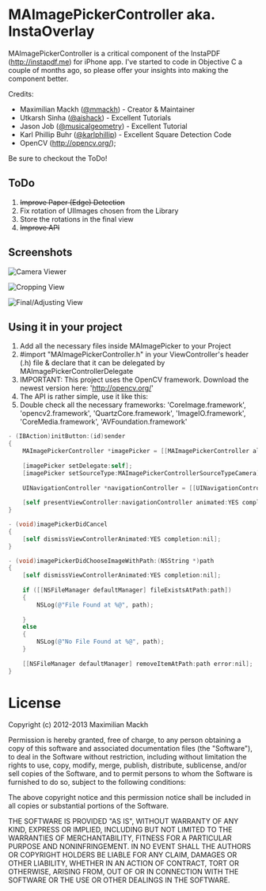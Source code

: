 # MAImagePickerController aka. InstaOverlay

MAImagePickerController is a critical component of the InstaPDF (http://instapdf.me) for iPhone app. I've started to code in Objective C a couple of months ago, so please
offer your insights into making the component better.

Credits:
- Maximilian Mackh (<a href="http://twitter.com/mmackh">@mmackh</a>) - Creator & Maintainer
- Utkarsh Sinha (<a href="http://twitter.com/aishack">@aishack</a>) - Excellent Tutorials
- Jason Job (<a href="https://twitter.com/musicalgeometry">@musicalgeometry</a>) - Excellent Tutorial
- Karl Phillip Buhr (<a href="https://twitter.com/karlphillip">@karlphillip</a>) - Excellent Square Detection Code
- OpenCV (<a href="http://opencv.org/">http://opencv.org/</a>);

Be sure to checkout the ToDo!

## ToDo

1. ~~Improve Paper (Edge) Detection~~
2. Fix rotation of UIImages chosen from the Library
3. Store the rotations in the final view
4. ~~Improve API~~


## Screenshots

![Camera Viewer](https://github.com/mmackh/MAImagePickerController-of-InstaPDF/blob/master/screen1.PNG?raw=true "Take an image")

![Cropping View](https://github.com/mmackh/MAImagePickerController-of-InstaPDF/blob/master/srceen2.PNG?raw=true "Crop")

![Final/Adjusting View](https://github.com/mmackh/MAImagePickerController-of-InstaPDF/blob/master/screen3.PNG?raw=true "Adjust the image, rotate, filter and confirm.")

## Using it in your project

1. Add all the necessary files inside MAImagePicker to your Project
2. #import "MAImagePickerController.h" in your ViewController's header (.h) file & declare that it can be delegated by MAImagePickerControllerDelegate
3. IMPORTANT: This project uses the OpenCV framework. Download the newest version here: 'http://opencv.org/'
4. The API is rather simple, use it like this:
5. Double check all the necessary frameworks: 'CoreImage.framework', 'opencv2.framework', 'QuartzCore.framework', 'ImageIO.framework', 'CoreMedia.framework', 'AVFoundation.framework'

```objective-c
- (IBAction)initButton:(id)sender
{
    MAImagePickerController *imagePicker = [[MAImagePickerController alloc] init];
   
    [imagePicker setDelegate:self];
    [imagePicker setSourceType:MAImagePickerControllerSourceTypeCamera];
    
    UINavigationController *navigationController = [[UINavigationController alloc] initWithRootViewController:imagePicker];
    
    [self presentViewController:navigationController animated:YES completion:nil];
}

- (void)imagePickerDidCancel
{
    [self dismissViewControllerAnimated:YES completion:nil];
}

- (void)imagePickerDidChooseImageWithPath:(NSString *)path
{
    [self dismissViewControllerAnimated:YES completion:nil];
    
    if ([[NSFileManager defaultManager] fileExistsAtPath:path])
    {
        NSLog(@"File Found at %@", path);
        
    }
    else
    {
        NSLog(@"No File Found at %@", path);
    }
    
    [[NSFileManager defaultManager] removeItemAtPath:path error:nil];
}
```

# License
Copyright (c) 2012-2013 Maximilian Mackh

Permission is hereby granted, free of charge, to any person obtaining a copy of this software and associated documentation files (the "Software"), to deal in the Software without restriction, including without limitation the rights to use, copy, modify, merge, publish, distribute, sublicense, and/or sell copies of the Software, and to permit persons to whom the Software is furnished to do so, subject to the following conditions:

The above copyright notice and this permission notice shall be included in all copies or substantial portions of the Software.

THE SOFTWARE IS PROVIDED "AS IS", WITHOUT WARRANTY OF ANY KIND, EXPRESS OR IMPLIED, INCLUDING BUT NOT LIMITED TO THE WARRANTIES OF MERCHANTABILITY, FITNESS FOR A PARTICULAR PURPOSE AND NONINFRINGEMENT. IN NO EVENT SHALL THE AUTHORS OR COPYRIGHT HOLDERS BE LIABLE FOR ANY CLAIM, DAMAGES OR OTHER LIABILITY, WHETHER IN AN ACTION OF CONTRACT, TORT OR OTHERWISE, ARISING FROM, OUT OF OR IN CONNECTION WITH THE SOFTWARE OR THE USE OR OTHER DEALINGS IN THE SOFTWARE.
